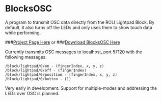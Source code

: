 # BlocksOSC
A program to transmit OSC data directly from the ROLI Lightpad Block.
By default, it also turns off the LEDs and only uses them to show touch data while performing.


###[Project Page Here](https://scazan.github.io/BlocksOSC/)
or
###[Download BlocksOSC Here](https://github.com/scazan/BlocksOSC/releases)

Currently transmits OSC messages to localhost, port 57120 with the following messages:

```
/block/lightpad/0/on - (fingerIndex, x, y, z)
/block/lightpad/0/off - (fingerIndex)
/block/lightpad/0/position - (fingerIndex, x, y, z)
/block/lightpad/0/button - (1)
```
Very early in development. Support for multiple-modes and addressing the LEDs over OSC is planned.

